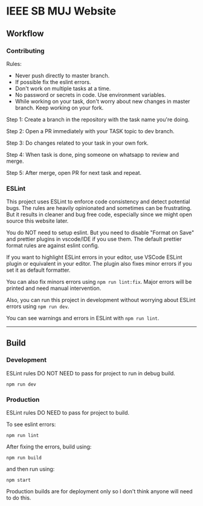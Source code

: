 # IEEE SB MUJ Website
## Workflow
### Contributing

Rules:
- Never push directly to master branch.
- If possible fix the eslint errors.
- Don't work on multiple tasks at a time.
- No password or secrets in code. Use environment variables.
- While working on your task, don't worry about new changes in master branch. Keep working on your fork.

Step 1: Create a branch in the repository with the task name you're doing.

Step 2: Open a PR immediately with your TASK topic to dev branch.

Step 3: Do changes related to your task in your own fork.

Step 4: When task is done, ping someone on whatsapp to review and merge.

Step 5: After merge, open PR for next task and repeat.

### ESLint
This project uses ESLint to enforce code consistency and detect potential bugs. The rules are heavily opinionated and sometimes can be frustrating. But it results in cleaner and bug free code, especially since we might open source this website later.

You do NOT need to setup eslint. But you need to disable "Format on Save" and prettier plugins in vscode/IDE if you use them. The default prettier format rules are against eslint config. 

If you want to highlight ESLint errors in your editor, use VSCode ESLint plugin or equivalent in your editor. The plugin also fixes minor errors if you set it as default formatter. 

You can also fix minors errors using `npm run lint:fix`. Major errors will be printed and need manual intervention.

Also, you can run this project in development without worrying about ESLint errors using `npm run dev`.

You can see warnings and errors in ESLint with `npm run lint`.

---
## Build
### Development

ESLint rules DO NOT NEED to pass for project to run in debug build.

```npm run dev```
### Production

ESLint rules DO NEED to pass for project to build.

To see eslint errors:

```npm run lint```

After fixing the errors, build using:

```npm run build```

and then run using:

```npm start```

Production builds are for deployment only so I don't think anyone will need to do this.
